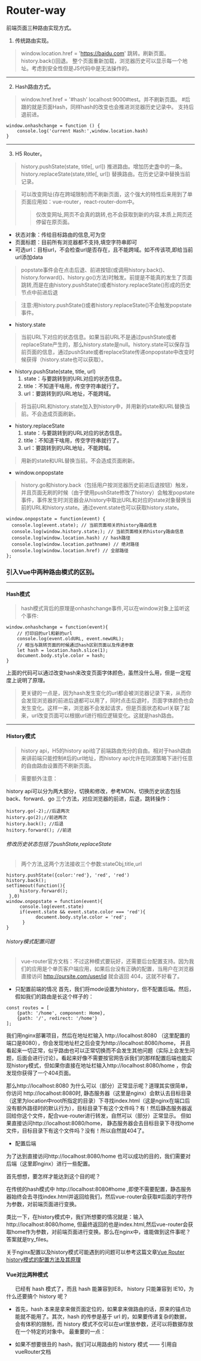 # Router-way
前端页面三种路由实现方式。
1. 传统路由实现。
> window.location.href = 'https://baidu.com' 跳转。刷新页面。
> history.back()回退。
整个页面重新加载，浏览器历史可以显示每一个地址。考虑到安全性但是JS代码中是无法操作的。
---
2. Hash路由方式。
>  window.href.href = '#hash' localhost:9000#test。并不刷新页面。
#后跟的就是页面Hash，同样hash的改变也会推进浏览器历史记录中。
支持后退前进。
```
window.onhashchange = function () {
    console.log('current Hash:',window.location.hash)
}
```
---
3. H5 Router。
> history.pushState(state, title[, url]) 推进路由。增加历史盏中的一条。
> history.replaceState(state,title[, url]) 替换路由。在历史记录中替换当前记录。

> 可以改变网址(存在跨域限制)而不刷新页面，这个强大的特性后来用到了单页面应用如：vue-router，react-router-dom中。
>> 仅改变网址,网页不会真的跳转,也不会获取到新的内容,本质上网页还停留在原页面。
+ 状态对象：传给目标路由的信息,可为空
+ 页面标题：目前所有浏览器都不支持,填空字符串即可
+ 可选url：目标url，不会检查url是否存在，且不能跨域。如不传该项,即给当前url添加data
> popstate事件会在点击后退、前进按钮(或调用history.back()、history.forward()、history.go()方法)时触发。前提是不能真的发生了页面跳转,而是在由history.pushState()或者history.replaceState()形成的历史节点中前进后退

> 注意:用history.pushState()或者history.replaceState()不会触发popstate事件。

+ history.state
> 当前URL下对应的状态信息。如果当前URL不是通过pushState或者replaceState产生的，那么history.state是null。history.state可以保存当前页面的信息，通过pushState或者replaceState传递onpopstate中改变时候获得（history.state也可以获取）。
+ history.pushState(state, title, url)
    1. state：与要跳转到的URL对应的状态信息。
    2. title：不知道干啥用，传空字符串就行了。
    3. url：要跳转到的URL地址，不能跨域。
> 将当前URL和history.state加入到history中，并用新的state和URL替换当前。不会造成页面刷新。
+ history.replaceState
    1. state：与要跳转到的URL对应的状态信息。
    2. title：不知道干啥用，传空字符串就行了。
    3. url：要跳转到的URL地址，不能跨域。
> 用新的state和URL替换当前。不会造成页面刷新。
+ window.onpopstate
> history.go和history.back（包括用户按浏览器历史前进后退按钮）触发，并且页面无刷的时候（由于使用pushState修改了history）会触发popstate事件，事件发生时浏览器会从history中取出URL和对应的state对象替换当前的URL和history.state。通过event.state也可以获取history.state。

```
window.onpopstate = function(event) {
  console.log(event.state); // 当前页面相关的history路由信息
  console.log(window.history.state;); // 当前页面相关的history路由信息
  console.log(window.location.hash) // hash路径
  console.log(window.location.pathname) // 绝对路径
  console.log(window.location.href) // 全部路径
};
```

### 引入Vue中两种路由模式的区别。
---
#### Hash模式
> hash模式背后的原理是onhashchange事件,可以在window对象上监听这个事件:
```
window.onhashchange = function(event){
    // 打印旧的url和新的url
    console.log(event.oldURL, event.newURL);
    // 相当与跳转页面的时候通过hash区别页面以及传递参数
    let hash = location.hash.slice(1);
    document.body.style.color = hash;
}
```
上面的代码可以通过改变hash来改变页面字体颜色，虽然没什么用，但是一定程度上说明了原理。

> 更关键的一点是，因为hash发生变化的url都会被浏览器记录下来，从而你会发现浏览器的前进后退都可以用了，同时点击后退时，页面字体颜色也会发生变化。这样一来，浏览器不会发起请求，但是页面状态和url关联了起来，url改变页面可以根据url进行相应逻辑变化。这就是hash路由。
---
#### History模式
> history api，H5的history api给了前端路由充分的自由。相对于hash路由来讲前端只能控制#后的url地址，而history api允许在同源策略下进行任意的自由路由设置而不刷新页面。

> 需要额外注意：

history api可以分为两大部分，切换和修改，参考MDN，切换历史状态包括back、forward、go 三个方法，对应浏览器的前进，后退，跳转操作：
```
history.go(-2);//后退两次
history.go(2);//前进两次
history.back(); //后退
hsitory.forward(); //前进
```

###### 修改历史状态包括了pushState,replaceState <br>
> 两个方法,这两个方法接收三个参数:stateObj,title,url

```
history.pushState({color:'red'}, 'red', 'red')
history.back();
setTimeout(function(){
     history.forward();
 },0)
window.onpopstate = function(event){
     console.log(event.state)
     if(event.state && event.state.color === 'red'){
           document.body.style.color = 'red';
      }
}
```
###### history模式配置问题
> vue-router官方文档：不过这种模式要玩好，还需要后台配置支持。因为我们的应用是个单页客户端应用，如果后台没有正确的配置，当用户在浏览器直接访问 http://oursite.com/user/id 就会返回 404，这就不好看了。

+ 只配置前端的情况
首先，我们将mode设置为history，但不配置后端。然后，假如我们的路由是长这个样子的：
```
const routes = [
    {path: '/home', component: Home},
    {path: '/', redirect: '/home'}
];
```
我们用nginx部署项目，然后在地址栏输入 http://localhost:8080 （这里配置的端口是8080），你会发现地址栏之后会变为http://localhost:8080/home， 并且看起来一切正常，似乎路由也可以正常切换而不会发生其他问题（实际上会发生问题，后面会进行讨论）。看起来好像不需要按官网告诉我们的那样配置后端也能实现history模式，但如果你直接在地址栏输入http://localhost:8080/home ，你会发现你获得了一个404页面。

那么http://localhost:8080 为什么可以（部分）正常显示呢？道理其实很简单，你访问 http://localhost:8080时, 静态服务器（这里是nginx）会默认去目标目录（这里为location中root所指定的目录）下寻找index.html（这是nginx在端口后没有额外路径时的默认行为），目标目录下有这个文件吗？有！然后静态服务器返回给你这个文件，配合vue-router进行转发，自然可以（部分）正常显示。
但如果直接访问http://localhost:8080/home， 静态服务器会去目标目录下寻找home文件，目标目录下有这个文件吗？没有！所以自然就404了。

+ 配置后端

为了达到直接访问http://localhost:8080/home 也可以成功的目的，我们需要对后端（这里即nginx）进行一些配置。

首先想想，要怎样才能达到这个目的呢？

在传统的hash模式中 http://localhost:8080#home ,即使不需要配置，静态服务器始终会去寻找index.html并返回给我们，然后vue-router会获取#后面的字符作为参数，对前端页面进行变换。

类比一下，在history模式中，我们所想要的情况就是：输入http://localhost:8080/home, 但最终返回的也是index.html,然后vue-router会获取home作为参数，对前端页面进行变换。那么在nginx中，谁能做到这件事呢？答案就是try_files。

关于nginx配置以及history模式可能遇到的问题可以参考这篇文章[Vue Router history模式的配置方法及其原理](https://segmentfault.com/a/1190000019391139)



#### Vue对比两种模式
&nbsp;&nbsp;&nbsp;&nbsp;&nbsp;&nbsp;已经有 hash 模式了，而且 hash 能兼容到IE8， history 只能兼容到 IE10，为什么还要搞个 history 呢？
+ 首先，hash 本来是拿来做页面定位的，如果拿来做路由的话，原来的锚点功能就不能用了。其次，hash 的传参是基于 url 的，如果要传递复杂的数据，会有体积的限制，而 history 模式不仅可以在url里放参数，还可以将数据存放在一个特定的对象中。
最重要的一点：

+ 如果不想要很丑的 hash，我们可以用路由的 history 模式 —— 引用自 vueRouter文档
